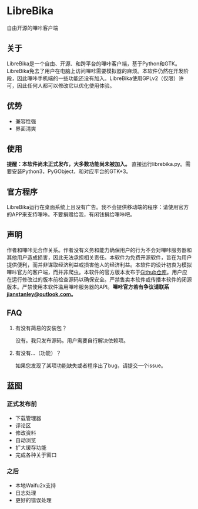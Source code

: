 # LibreBika
自由开源的嗶咔客户端

## 关于
LibreBika是一个自由、开源、和跨平台的嗶咔客户端，基于Python和GTK。LibreBika免去了用户在电脑上访问嗶咔需要模拟器的麻烦。本软件仍然在开发阶段，因此嗶咔手机端的一些功能还没有加入。LibreBika使用GPLv2（仅限）许可，因此任何人都可以修改它以优化使用体验。

## 优势
- 兼容性强
- 界面清爽

## 使用
**提醒：本软件尚未正式发布，大多数功能尚未被加入。** 直接运行librebika.py。需要安装Python3，PyGObject，和对应平台的GTK+3。

## 官方程序
LibreBika运行在桌面系统上且没有广告。我不会提供移动端的程序：请使用官方的APP来支持嗶咔。不要捐赠给我，有闲钱捐给嗶咔吧。

## 声明
作者和嗶咔无合作关系。作者没有义务和能力确保用户的行为不会对嗶咔服务器和其他用户造成损害，因此无法承担相关责任。本软件为免费开源软件，旨在为用户提供便利，而并非谋取经济利益或损害他人的经济利益。本软件的设计初衷为模拟嗶咔官方的客户端，而并非爬虫。本软件的官方版本发布于[Github仓库](https://github.com/OddBirdStanley/LibreBika-Picacg)。用户应在运行修改过的版本前检查源码以确保安全。严禁售卖本软件或传播本软件的闭源版本。严禁使用本软件滥用嗶咔服务器的API。**嗶咔官方若有争议请联系[jianstanley@outlook.com](jianstanley@outlook.com)。**

## FAQ
1. 有没有简易的安装包？

	没有。我只发布源码。用户需要自行解决依赖项。
2. 有没有...（功能）？

	如果您发现了某项功能缺失或者程序出了bug，请提交一个issue。

## 蓝图
### 正式发布前
- 下载管理器
- 评论区
- 修改资料
- 自动浏览
- 扩大缓存功能
- 完成各种关于窗口

### 之后
- 本地Waifu2x支持
- 日志处理
- 更好的错误处理

